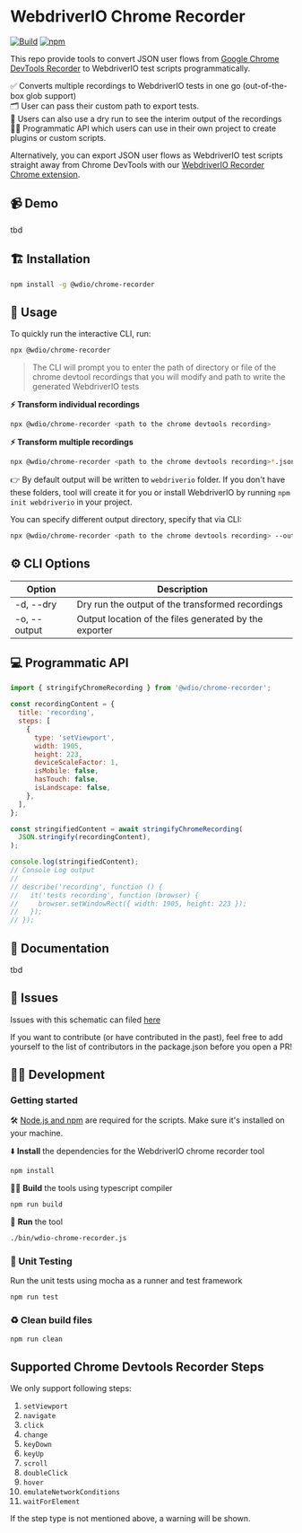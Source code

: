 # WebdriverIO Chrome Recorder

[![Build](https://github.com/webdriverio/chrome-recorder/actions/workflows/test.yml/badge.svg)](https://github.com/webdriverio/chrome-recorder/actions/workflows/build.yml)
[![npm][npm-badge]][npm]

This repo provide tools to convert JSON user flows from [Google Chrome DevTools Recorder](https://goo.gle/devtools-recorder) to WebdriverIO test scripts programmatically.

✅ Converts multiple recordings to WebdriverIO tests in one go (out-of-the-box glob support)  
🗂 User can pass their custom path to export tests.  
💃 Users can also use a dry run to see the interim output of the recordings  
👨‍💻 Programmatic API which users can use in their own project to create plugins or custom scripts.

Alternatively, you can export JSON user flows as WebdriverIO test scripts straight away from Chrome DevTools with our [WebdriverIO Recorder Chrome extension](https://chrome.google.com/webstore/detail/webdriverio-chrome-recorder/nhbccjfogdgkahamfohokdhcnemjafjk/). 

## 📹 Demo

tbd

## 🏗 Installation

```sh
npm install -g @wdio/chrome-recorder
```

## 🚀 Usage

To quickly run the interactive CLI, run:

```sh
npx @wdio/chrome-recorder
```

> The CLI will prompt you to enter the path of directory or file of the chrome devtool recordings that you will modify and path to write the generated WebdriverIO tests

**⚡️ Transform individual recordings**

```sh
npx @wdio/chrome-recorder <path to the chrome devtools recording>
```

**⚡️ Transform multiple recordings**

```sh
npx @wdio/chrome-recorder <path to the chrome devtools recording>*.json
```

👉 By default output will be written to `webdriverio` folder. If you don't have these folders, tool will create it for you or install WebdriverIO by running `npm init webdriverio` in your project.

You can specify different output directory, specify that via CLI:

```sh
npx @wdio/chrome-recorder <path to the chrome devtools recording> --output=<folder-name>
```

## ⚙️ CLI Options

| Option       | Description                                            |
| ------------ | ------------------------------------------------------ |
| -d, --dry    | Dry run the output of the transformed recordings       |
| -o, --output | Output location of the files generated by the exporter |

## 💻 Programmatic API

```javascript
import { stringifyChromeRecording } from '@wdio/chrome-recorder';

const recordingContent = {
  title: 'recording',
  steps: [
    {
      type: 'setViewport',
      width: 1905,
      height: 223,
      deviceScaleFactor: 1,
      isMobile: false,
      hasTouch: false,
      isLandscape: false,
    },
  ],
};

const stringifiedContent = await stringifyChromeRecording(
  JSON.stringify(recordingContent),
);

console.log(stringifiedContent);
// Console Log output
//
// describe('recording', function () {
//   it('tests recording', function (browser) {
//     browser.setWindowRect({ width: 1905, height: 223 });
//   });
// });
```

## 📝 Documentation

tbd

## 🐛 Issues

Issues with this schematic can filed [here](https://github.com/webdriverio/chrome-recorder/issues)

If you want to contribute (or have contributed in the past), feel free to add yourself to the list of contributors in the package.json before you open a PR!

## 👨‍💻 Development

### Getting started

🛠️ [Node.js and npm](https://docs.npmjs.com/downloading-and-installing-node-js-and-npm) are required for the scripts. Make sure it's installed on your machine.

⬇️ **Install** the dependencies for the WebdriverIO chrome recorder tool

```bash
npm install
```

👷‍♂️ **Build** the tools using typescript compiler

```bash
npm run build
```

🏃 **Run** the tool

```bash
./bin/wdio-chrome-recorder.js
```

### 🧪 Unit Testing

Run the unit tests using mocha as a runner and test framework

```bash
npm run test
```

### ♻️ Clean build files

```bash
npm run clean
```

## Supported Chrome Devtools Recorder Steps

We only support following steps:

1. `setViewport`
2. `navigate`
3. `click`
4. `change`
5. `keyDown`
6. `keyUp`
7. `scroll`
8. `doubleClick`
9. `hover`
10. `emulateNetworkConditions`
11. `waitForElement`

If the step type is not mentioned above, a warning will be shown.

[npm-badge]: https://img.shields.io/npm/v/@wdio/chrome-recorder.svg
[npm]: https://www.npmjs.com/package/@wdio/chrome-recorder
